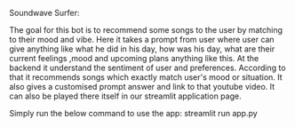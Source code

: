 Soundwave Surfer:

The goal for this bot is to recommend some songs to the user by matching to their mood and vibe. Here it takes a prompt from user where user can give anything like what he did in his day, how was his day, what are their current feelings ,mood and upcoming plans anything like this. At the backend it understand the sentiment of user and preferences. According to that it recommends songs which exactly match user's mood or situation. It also gives a customised prompt answer and link to that youtube video. It can also be played there itself in our streamlit application page.

Simply run the below command to use the app: streamlit run app.py
